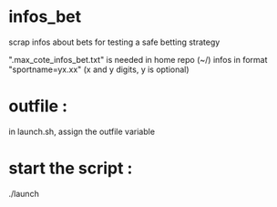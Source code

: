 # infos_bet
scrap infos about bets for testing a safe betting strategy

".max_cote_infos_bet.txt" is needed in home repo (~/)
infos in format "sportname=yx.xx" (x and y digits, y is optional)

# outfile :
in launch.sh, assign the outfile variable

# start the script : 
 ./launch

